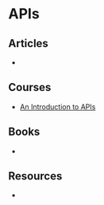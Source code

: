# APIs

## Articles

-

## Courses

- [An Introduction to APIs](https://zapier.com/learn/apis/)

## Books

-

## Resources

-
